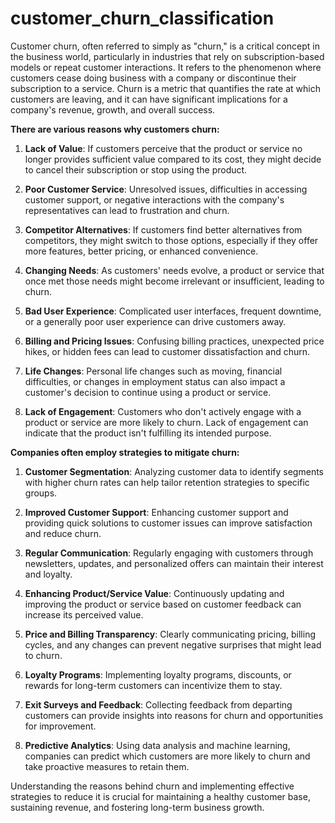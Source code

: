 # customer_churn_classification

Customer churn, often referred to simply as "churn," is a critical concept in the business world, particularly in industries that rely on subscription-based models or repeat customer interactions. It refers to the phenomenon where customers cease doing business with a company or discontinue their subscription to a service. Churn is a metric that quantifies the rate at which customers are leaving, and it can have significant implications for a company's revenue, growth, and overall success.

**There are various reasons why customers churn:**

1. **Lack of Value**: If customers perceive that the product or service no longer provides sufficient value compared to its cost, they might decide to cancel their subscription or stop using the product.

2. **Poor Customer Service**: Unresolved issues, difficulties in accessing customer support, or negative interactions with the company's representatives can lead to frustration and churn.

3. **Competitor Alternatives**: If customers find better alternatives from competitors, they might switch to those options, especially if they offer more features, better pricing, or enhanced convenience.

4. **Changing Needs**: As customers' needs evolve, a product or service that once met those needs might become irrelevant or insufficient, leading to churn.

5. **Bad User Experience**: Complicated user interfaces, frequent downtime, or a generally poor user experience can drive customers away.

6. **Billing and Pricing Issues**: Confusing billing practices, unexpected price hikes, or hidden fees can lead to customer dissatisfaction and churn.

7. **Life Changes**: Personal life changes such as moving, financial difficulties, or changes in employment status can also impact a customer's decision to continue using a product or service.

8. **Lack of Engagement**: Customers who don't actively engage with a product or service are more likely to churn. Lack of engagement can indicate that the product isn't fulfilling its intended purpose.

**Companies often employ strategies to mitigate churn:**

1. **Customer Segmentation**: Analyzing customer data to identify segments with higher churn rates can help tailor retention strategies to specific groups.

2. **Improved Customer Support**: Enhancing customer support and providing quick solutions to customer issues can improve satisfaction and reduce churn.

3. **Regular Communication**: Regularly engaging with customers through newsletters, updates, and personalized offers can maintain their interest and loyalty.

4. **Enhancing Product/Service Value**: Continuously updating and improving the product or service based on customer feedback can increase its perceived value.

5. **Price and Billing Transparency**: Clearly communicating pricing, billing cycles, and any changes can prevent negative surprises that might lead to churn.

6. **Loyalty Programs**: Implementing loyalty programs, discounts, or rewards for long-term customers can incentivize them to stay.

7. **Exit Surveys and Feedback**: Collecting feedback from departing customers can provide insights into reasons for churn and opportunities for improvement.

8. **Predictive Analytics**: Using data analysis and machine learning, companies can predict which customers are more likely to churn and take proactive measures to retain them.

Understanding the reasons behind churn and implementing effective strategies to reduce it is crucial for maintaining a healthy customer base, sustaining revenue, and fostering long-term business growth.
